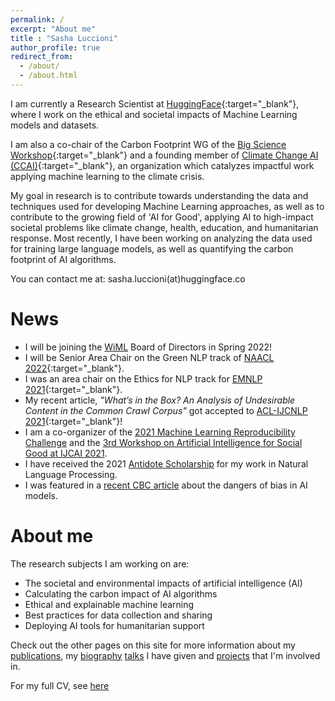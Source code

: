 ```yaml
---
permalink: /
excerpt: "About me"
title : "Sasha Luccioni"
author_profile: true
redirect_from: 
  - /about/
  - /about.html
---
```


I am currently a Research Scientist at [HuggingFace](https://huggingface.co/){:target="_blank"}, where I work on the ethical and societal impacts of Machine Learning models and datasets.

I am also a co-chair of the Carbon Footprint WG of the [Big Science Workshop](https://bigscience.huggingface.co/){:target="_blank"} and a founding member of [Climate Change AI (CCAI)](https://www.climatechange.ai/){:target="_blank"}, an organization which catalyzes impactful work applying machine learning to the climate crisis. 

My goal in research is to contribute towards understanding the data and techniques used for developing Machine Learning approaches, as well as to contribute to the growing field of 'AI for Good', applying AI to high-impact societal problems like climate change, health, education, and humanitarian response. Most recently, I have been working on analyzing the data used for training large language models, as well as quantifying the carbon footprint of AI algorithms.

You can contact me at: sasha.luccioni(at)huggingface.co

News
======
* I will be joining the [WiML](https://wimlworkshop.org/) Board of Directors in Spring 2022! 
* I will be Senior Area Chair on the Green NLP track of [NAACL 2022](https://2022.naacl.org/){:target="_blank"}.
* I was an area chair on the Ethics for NLP track for [EMNLP 2021](https://2021.emnlp.org/){:target="_blank"}.
* My recent article, *"What’s in the Box? An Analysis of Undesirable Content in the Common Crawl Corpus"* got accepted to [ACL-IJCNLP 2021](https://2021.aclweb.org/){:target="_blank"}!
* I am a co-organizer of the [2021 Machine Learning Reproducibility Challenge](https://paperswithcode.com/rc2020) and the [3rd Workshop on Artificial Intelligence for Social Good at IJCAI 2021](https://amulyayadav.github.io/AI4SG2021/).
* I have received the 2021 [Antidote Scholarship](https://mila.quebec/en/the-2021-antidote-scholarship-awarded-to-sasha-luccioni/) for my work in Natural Language Processing.
* I was featured in a [recent CBC article](https://www.cbc.ca/news/science/artificial-intelligence-racism-bias-1.6027150) about the dangers of bias in AI models.

About me
======

The research subjects I am working on are:
* The societal and environmental impacts of artificial intelligence (AI)
* Calculating the carbon impact of AI algorithms
* Ethical and explainable machine learning
* Best practices for data collection and sharing
* Deploying AI tools for humanitarian support

Check out the other pages on this site for more information about my [publications](https://sashavor.github.io/publications/), my [biography](https://sashavor.github.io/biography/) [talks](https://sashavor.github.io/talks/) I have given and [projects](https://sashavor.github.io/projects/) that I'm involved in.

For my full CV, see [here](https://sashavor.github.io/cv/)

